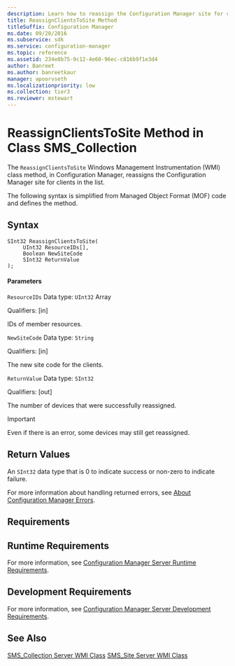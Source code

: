 ```yaml
---
description: Learn how to reassign the Configuration Manager site for clients in the list using ReassignClientsToSite class method.
title: ReassignClientsToSite Method
titleSuffix: Configuration Manager
ms.date: 09/20/2016
ms.subservice: sdk
ms.service: configuration-manager
ms.topic: reference
ms.assetid: 234e8b75-9c12-4e60-96ec-c816b9f1e3d4
author: Banreet
ms.author: banreetkaur
manager: apoorvseth
ms.localizationpriority: low
ms.collection: tier3
ms.reviewer: mstewart
---
```

# ReassignClientsToSite Method in Class SMS_Collection
The `ReassignClientsToSite` Windows Management Instrumentation (WMI) class method, in Configuration Manager, reassigns the Configuration Manager site for clients in the list.

 The following syntax is simplified from Managed Object Format (MOF) code and defines the method.

## Syntax

```
SInt32 ReassignClientsToSite(
     UInt32 ResourceIDs[],
     Boolean NewSiteCode
     SInt32 ReturnValue
);
```

#### Parameters
 `ResourceIDs`
 Data type: `UInt32` Array

 Qualifiers: [in]

 IDs of member resources.

 `NewSiteCode`
 Data type: `String`

 Qualifiers: [in]

 The new site code for the clients.

 `ReturnValue`
 Data type: `SInt32`

 Qualifiers: [out]

 The number of devices that were successfully reassigned.

> [!IMPORTANT]
>  Even if there is an error, some devices may still get reassigned.

## Return Values
 An  `SInt32` data type that is 0 to indicate success or non-zero to indicate failure.

 For more information about handling returned errors, see [About Configuration Manager Errors](../../../../../develop/core/understand/about-configuration-manager-errors.md).

## Requirements

## Runtime Requirements
 For more information, see [Configuration Manager Server Runtime Requirements](../../../../../develop/core/reqs/server-runtime-requirements.md).

## Development Requirements
 For more information, see [Configuration Manager Server Development Requirements](../../../../../develop/core/reqs/server-development-requirements.md).

## See Also
 [SMS_Collection Server WMI Class](../../../../../develop/reference/core/clients/collections/sms_collection-server-wmi-class.md)
 [SMS_Site Server WMI Class](../../../../../develop/reference/core/servers/configure/sms_site-server-wmi-class.md)
